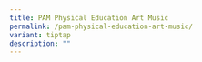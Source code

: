```yaml
---
title: PAM Physical Education Art Music
permalink: /pam-physical-education-art-music/
variant: tiptap
description: ""
---
```

<p></p>